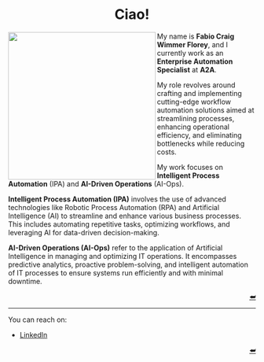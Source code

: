 <a name="readme-header"></a>

<!---
=============================================================================
Project
=============================================================================
README
-----------------------------------------------------------------------------
Summary of the project, including its purpose and how to use it.

:Authors: Fabio Craig Wimmer Florey <fabioflorey@icloud.com>
:Version: 0.0.1
:License: MIT-0
--->


<div align="center">
  <!-- <img alt="logo" src="./branding/logo.png"></img> -->
  <h1>Ciao!</h1>
</div>

<img src="https://img3.gelbooru.com//images/87/d7/87d72df276757f693d414b1f3f282222.png" height=300 align="left" >

My name is **Fabio Craig Wimmer Florey**, and I currently work as an **Enterprise Automation Specialist** at **A2A**.

My role revolves around crafting and implementing cutting-edge workflow automation solutions aimed at streamlining processes, enhancing operational efficiency, and eliminating bottlenecks while reducing costs.

My work focuses on **Intelligent Process Automation** (IPA) and **AI-Driven Operations** (AI-Ops). 

**Intelligent Process Automation (IPA)** involves the use of advanced technologies like Robotic Process Automation (RPA) and Artificial Intelligence (AI) to streamline and enhance various business processes. This includes automating repetitive tasks, optimizing workflows, and leveraging AI for data-driven decision-making.

**AI-Driven Operations (AI-Ops)** refer to the application of Artificial Intelligence in managing and optimizing IT operations. It encompasses predictive analytics, proactive problem-solving, and intelligent automation of IT processes to ensure systems run efficiently and with minimal downtime.

<p align="right"><a href="#readme-header">⮨</a></p><hr>

You can reach on:
- [LinkedIn][LINKEDIN]
  
<p align="right"><a href="#readme-header">⮨</a></p>

<!--- Hyperlinks --->
[LINKEDIN]: https://www.linkedin.com/in/fabio-craig-wimmer-florey/
